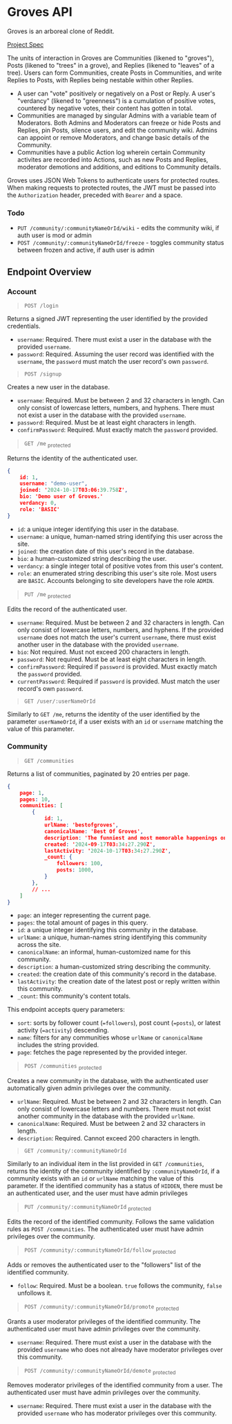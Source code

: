 # Groves API
Groves is an arboreal clone of Reddit.

[Project Spec](https://www.theodinproject.com/lessons/node-path-nodejs-odin-book)

The units of interaction in Groves are Communities (likened to "groves"), Posts (likened to "trees" in a grove), and Replies (likened to "leaves" of a tree). Users can form Communities, create Posts in Communities, and write Replies to Posts, with Replies being nestable within other Replies. 

- A user can "vote" positively or negatively on a Post or Reply. A user's "verdancy" (likened to "greenness") is a cumulation of positive votes, countered by negative votes, their content has gotten in total.
- Communities are managed by singular Admins with a variable team of Moderators. Both Admins and Moderators can freeze or hide Posts and Replies, pin Posts, silence users, and edit the community wiki. Admins can appoint or remove Moderators, and change basic details of the Community.
- Communities have a public Action log wherein certain Community activites are recorded into Actions, such as new Posts and Replies, moderator demotions and additions, and editions to Community details.

Groves uses JSON Web Tokens to authenticate users for protected routes. When making requests to protected routes, the JWT must be passed into the `Authorization` header, preceded with `Bearer` and a space.

### Todo

- `PUT /community/:communityNameOrId/wiki` - edits the community wiki, if auth user is mod or admin
- `POST /community/:communityNameOrId/freeze` - toggles community status between frozen and active, if auth user is admin

## Endpoint Overview

### Account

> `POST /login`

Returns a signed JWT representing the user identified by the provided credentials.

- `username`: Required. There must exist a user in the database with the provided `username`.
- `password`: Required. Assuming the user record was identified with the `username`, the `password` must match the user record's own `password`.

> `POST /signup`

Creates a new user in the database.

- `username`: Required. Must be between 2 and 32 characters in length. Can only consist of lowercase letters, numbers, and hyphens. There must not exist a user in the database with the provided `username`.
- `password`: Required. Must be at least eight characters in length.
- `confirmPassword`: Required. Must exactly match the `password` provided.

> `GET /me` <sub>protected</sub>

Returns the identity of the authenticated user.

```json
{
    id: 1,
    username: "demo-user",
    joined: '2024-10-17T03:06:39.758Z',
    bio: 'Demo user of Groves.'
    verdancy: 0,
    role: 'BASIC'
}
```

- `id`: a unique integer identifying this user in the database.
- `username`: a unique, human-named string identifying this user across the site.
- `joined`: the creation date of this user's record in the database.
- `bio`: a human-customized string describing the user.
- `verdancy`: a single integer total of positive votes from this user's content.
- `role`: an enumerated string describing this user's site role. Most users are `BASIC`. Accounts belonging to site developers have the role `ADMIN`.

> `PUT /me` <sub>protected</sub> 

Edits the record of the authenticated user.

- `username`: Required. Must be between 2 and 32 characters in length. Can only consist of lowercase letters, numbers, and hyphens. If the provided `username` does not match the user's current `username`, there must exist another user in the database with the provided `username`.
- `bio`: Not required. Must not exceed 200 characters in length.
- `password`: Not required. Must be at least eight characters in length.
- `confirmPassword`: Required if `password` is provided. Must exactly match the `password` provided.
- `currentPassword`: Required if `password` is provided. Must match the user record's own `password`.

> `GET /user/:userNameOrId`

Similarly to `GET /me`, returns the identity of the user identified by the parameter `userNameOrId`, if a user exists with an `id` or `username` matching the value of this parameter.

### Community

> `GET /communities`

Returns a list of communities, paginated by 20 entries per page.

```json
{
    page: 1,
    pages: 10,
    communities: [
    	{
        	id: 1,
        	urlName: 'bestofgroves',
        	canonicalName: 'Best Of Groves',
        	description: 'The funniest and most memorable happenings on Groves.',
        	created: '2024-09-17T03:34:27.290Z',
        	lastActivity: '2024-10-17T03:34:27.290Z',
        	_count: {
            	followers: 100,
            	posts: 1000,
        	}
    	},
    	// ...
	]
}
```

- `page`: an integer representing the current page.
- `pages`: the total amount of pages in this query.
- `id`: a unique integer identifying this community in the database.
- `urlName`: a unique, human-names string identifying this community across the site.
- `canonicalName`: an informal, human-customized name for this community.
- `description`: a human-customized string describing the community.
- `created`: the creation date of this community's record in the database.
- `lastActivity`: the creation date of the latest post or reply written within this community.
- `_count`: this community's content totals.

This endpoint accepts query parameters:

- `sort`: sorts by follower count (`=followers`), post count (`=posts`), or latest activity (`=activity`) descending.
- `name`: filters for any communities whose `urlName` or `canonicalName` includes the string provided.
- `page`: fetches the page represented by the provided integer.

> `POST /communities` <sub>protected</sub> 

Creates a new community in the database, with the authenticated user automatically given admin privileges over the community.

- `urlName`: Required. Must be between 2 and 32 characters in length. Can only consist of lowercase letters and numbers. There must not exist another community in the database with the provided `urlName`.
- `canonicalName`: Required. Must be between 2 and 32 characters in length.
- `description`: Required. Cannot exceed 200 characters in length.

> `GET /community/:communityNameOrId`

Similarly to an individual item in the list provided in `GET /communities`, returns the identity of the community identified by `:communityNameOrId`, if a community exists with an `id` or `urlName` matching the value of this parameter. If the identified community has a status of `HIDDEN`, there must be an authenticated user, and the user must have admin privileges

> `PUT /community/:communityNameOrId`  <sub>protected</sub> 

Edits the record of the identified community. Follows the same validation rules as `POST /communities`. The authenticated user must have admin privileges over the community.

> `POST /community/:communityNameOrId/follow` <sub>protected</sub> 

Adds or removes the authenticated user to the "followers" list of the identified community.

- `follow`: Required. Must be a boolean. `true` follows the community, `false` unfollows it.

> `POST /community/:communityNameOrId/promote` <sub>protected</sub> 

Grants a user moderator privileges of the identified community. The authenticated user must have admin privileges over the community.

- `username`: Required. There must exist a user in the database with the provided `username` who does not already have moderator privileges over this community.

> `POST /community/:communityNameOrId/demote` <sub>protected</sub> 

Removes moderator privileges of the identified community from a user. The authenticated user must have admin privileges over the community.

- `username`: Required. There must exist a user in the database with the provided `username` who has moderator privileges over this community.